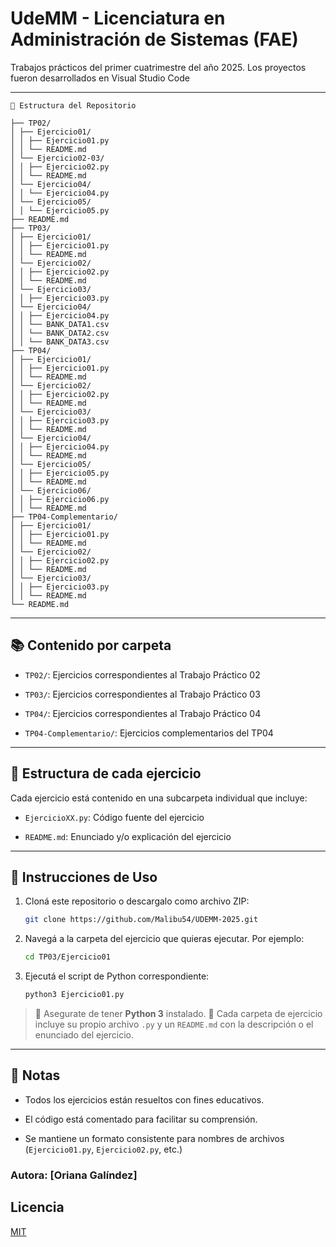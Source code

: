 # UdeMM - Licenciatura en Administración de Sistemas (FAE) 

Trabajos prácticos del primer cuatrimestre del año 2025.
Los proyectos fueron desarrollados en Visual Studio Code

---

```
📁 Estructura del Repositorio

├── TP02/
│ ├── Ejercicio01/
│ │ ├── Ejercicio01.py
│ │ └── README.md
│ └── Ejercicio02-03/
│ │ ├── Ejercicio02.py
│ │ └── README.md
│ └── Ejercicio04/
│ │ └── Ejercicio04.py
│ └── Ejercicio05/
│ │ └── Ejercicio05.py
├── README.md
├── TP03/
│ ├── Ejercicio01/
│ │ ├── Ejercicio01.py
│ │ └── README.md
│ └── Ejercicio02/
│ │ ├── Ejercicio02.py
│ │ └── README.md
│ └── Ejercicio03/
│ │ ├── Ejercicio03.py
│ └── Ejercicio04/
│ │ ├── Ejercicio04.py
│ │ └── BANK_DATA1.csv
│ │ └── BANK_DATA2.csv
│ │ └── BANK_DATA3.csv
├── TP04/
│ ├── Ejercicio01/
│ │ ├── Ejercicio01.py
│ │ └── README.md
│ └── Ejercicio02/
│ │ ├── Ejercicio02.py
│ │ └── README.md
│ └── Ejercicio03/
│ │ ├── Ejercicio03.py
│ │ └── README.md
│ └── Ejercicio04/
│ │ ├── Ejercicio04.py
│ │ └── README.md
│ └── Ejercicio05/
│ │ ├── Ejercicio05.py
│ │ └── README.md
│ └── Ejercicio06/
│ │ ├── Ejercicio06.py
│ │ └── README.md
├── TP04-Complementario/
│ ├── Ejercicio01/
│ │ ├── Ejercicio01.py
│ │ └── README.md
│ └── Ejercicio02/
│ │ ├── Ejercicio02.py
│ │ └── README.md
│ └── Ejercicio03/
│ │ ├── Ejercicio03.py
│ │ └── README.md
└── README.md
```

---

## 📚 Contenido por carpeta
* `TP02/`: Ejercicios correspondientes al Trabajo Práctico 02

* `TP03/`: Ejercicios correspondientes al Trabajo Práctico 03

* `TP04/`: Ejercicios correspondientes al Trabajo Práctico 04

* `TP04-Complementario/`: Ejercicios complementarios del TP04

---

## 🧱 Estructura de cada ejercicio

Cada ejercicio está contenido en una subcarpeta individual que incluye:

* `EjercicioXX.py`: Código fuente del ejercicio

* `README.md`: Enunciado y/o explicación del ejercicio

---

## 🚀 Instrucciones de Uso

1. Cloná este repositorio o descargalo como archivo ZIP:

   ```bash
   git clone https://github.com/Malibu54/UDEMM-2025.git
   ```

2. Navegá a la carpeta del ejercicio que quieras ejecutar. Por ejemplo:

   ```bash
   cd TP03/Ejercicio01
   ```

3. Ejecutá el script de Python correspondiente:

   ```bash
   python3 Ejercicio01.py
   ```

> 📌 Asegurate de tener **Python 3** instalado.
> 📂 Cada carpeta de ejercicio incluye su propio archivo `.py` y un `README.md` con la descripción o el enunciado del ejercicio.

---

## 📌 Notas

* Todos los ejercicios están resueltos con fines educativos.

* El código está comentado para facilitar su comprensión.

* Se mantiene un formato consistente para nombres de archivos (`Ejercicio01.py`, `Ejercicio02.py`, etc.)

### Autora: [Oriana Galíndez]


## Licencia

[MIT](https://choosealicense.com/licenses/mit/)